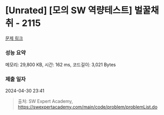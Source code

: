 # [Unrated] [모의 SW 역량테스트] 벌꿀채취 - 2115 

[문제 링크](https://swexpertacademy.com/main/code/problem/problemDetail.do?contestProbId=AV5V4A46AdIDFAWu) 

### 성능 요약

메모리: 29,800 KB, 시간: 162 ms, 코드길이: 3,021 Bytes

### 제출 일자

2024-04-30 23:41



> 출처: SW Expert Academy, https://swexpertacademy.com/main/code/problem/problemList.do